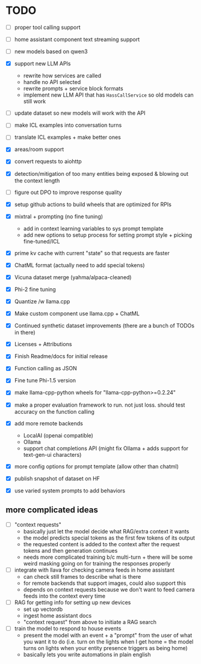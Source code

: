 # TODO
- [ ] proper tool calling support  
- [ ] home assistant component text streaming support  
- [ ] new models based on qwen3  
- [x] support new LLM APIs  
    - rewrite how services are called  
    - handle no API selected  
    - rewrite prompts + service block formats  
    - implement new LLM API that has `HassCallService` so old models can still work  
- [ ] update dataset so new models will work with the API  
- [ ] make ICL examples into conversation turns  
- [ ] translate ICL examples + make better ones  
- [x] areas/room support  
- [x] convert requests to aiohttp  
- [x] detection/mitigation of too many entities being exposed & blowing out the context length  
- [ ] figure out DPO to improve response quality  
- [x] setup github actions to build wheels that  are optimized for RPIs
- [x] mixtral + prompting (no fine tuning)  
    - add in context learning variables to sys prompt template
    - add new options to setup process for setting prompt style + picking fine-tuned/ICL  
- [x] prime kv cache with current "state" so that requests are faster  
- [x] ChatML format (actually need to add special tokens)  
- [x] Vicuna dataset merge (yahma/alpaca-cleaned)  
- [x] Phi-2 fine tuning  
- [x] Quantize /w llama.cpp  
- [x] Make custom component use llama.cpp + ChatML  
- [x] Continued synthetic dataset improvements (there are a bunch of TODOs in there)  
- [x] Licenses + Attributions  
- [x] Finish Readme/docs for initial release  
- [x] Function calling as JSON  
- [x] Fine tune Phi-1.5 version  
- [x] make llama-cpp-python wheels for "llama-cpp-python>=0.2.24"  
- [x] make a proper evaluation framework to run. not just loss. should test accuracy on the function calling  
- [x] add more remote backends  
    - LocalAI (openai compatible)  
    - Ollama  
    - support chat completions API (might fix Ollama + adds support for text-gen-ui characters)
- [x] more config options for prompt template (allow other than chatml)  
- [x] publish snapshot of dataset on HF  
- [x] use varied system prompts to add behaviors  


## more complicated ideas
- [ ] "context requests"  
    - basically just let the model decide what RAG/extra context it wants  
    - the model predicts special tokens as the first few tokens of its output  
    - the requested content is added to the context after the request tokens and then generation continues  
    - needs more complicated training b/c multi-turn + there will be some weird masking going on for training the responses properly  
- [ ] integrate with llava for checking camera feeds in home assistant
    - can check still frames to describe what is there
    - for remote backends that support images, could also support this
    - depends on context requests because we don't want to feed camera feeds into the context every time
- [ ] RAG for getting info for setting up new devices  
    - set up vectordb  
    - ingest home assistant docs  
    - "context request" from above to initiate a RAG search  
- [ ] train the model to respond to house events  
    - present the model with an event + a "prompt" from the user of what you want it to do (i.e. turn on the lights when I get home = the model turns on lights when your entity presence triggers as being home)  
    - basically lets you write automations in plain english  